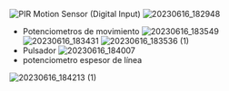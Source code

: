 ![PIR Motion Sensor (Digital Input)](https://github.com/valefuentes/fotos-etch-a-sketch/assets/128842120/f1b635be-45f2-41f6-bbd6-f7514eab38de)
![20230616_182948](https://github.com/valefuentes/fotos-etch-a-sketch/assets/128842120/6d010d87-657f-4789-a6a5-4dae5166d875)

+ Potenciometros de movimiento 
![20230616_183549](https://github.com/valefuentes/fotos-etch-a-sketch/assets/128842120/45058677-5f56-4c93-a8ed-a92179dc10a9)
![20230616_183431](https://github.com/valefuentes/fotos-etch-a-sketch/assets/128842120/332aef9e-8d11-4570-a91a-71750f16b927)
![20230616_183536 (1)](https://github.com/valefuentes/fotos-etch-a-sketch/assets/128842120/84557518-28b8-4d32-89a5-3a5052c83e10)
+ Pulsador
 ![20230616_184007](https://github.com/valefuentes/fotos-etch-a-sketch/assets/128842120/a3e18221-8575-43bc-8d96-cfc6594407e8)
+ potenciometro espesor de línea
  
![20230616_184213 (1)](https://github.com/valefuentes/fotos-etch-a-sketch/assets/128842120/14719909-81d1-4c47-829c-573b88faf72a)
